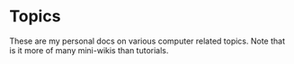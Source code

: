 # Topics

These are my personal docs on various computer related topics. Note that is it
more of many mini-wikis than tutorials.
